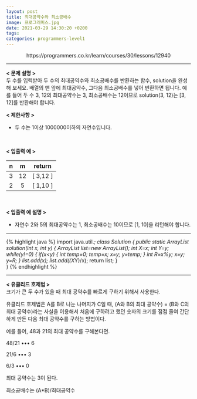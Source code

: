 ```yaml
---
layout: post
title: 최대공약수와 최소공배수
image: 프로그래머스.jpg
date: 2021-03-29 14:30:20 +0200
tags:
categories: programmers-level1
---
```

<center>https://programmers.co.kr/learn/courses/30/lessons/12940</center>

***


**< 문제 설명 >**  
두 수를 입력받아 두 수의 최대공약수와 최소공배수를 반환하는 함수, solution을 완성해 보세요. 배열의 맨 앞에 최대공약수, 그다음 최소공배수를 넣어 반환하면 됩니다. 예를 들어 두 수 3, 12의 최대공약수는 3, 최소공배수는 12이므로 solution(3, 12)는 [3, 12]를 반환해야 합니다.

  

**< 제한사항 >**  

* 두 수는 1이상 1000000이하의 자연수입니다.
 <br>  



**< 입출력 예 >**  

|n|m|return|
|:---:|:---:|:---:|
|3|12|[ 3,12 ]|
|2|5|[ 1,10 ]|


<br>

**< 입출력 예 설명 >**  
* 자연수 2와 5의 최대공약수는 1, 최소공배수는 10이므로 [1, 10]을 리턴해야 합니다.




  

*** 




{% highlight java %}
import java.util.*;
class Solution {
    public static ArrayList<Integer> solution(int x, int y) {
        ArrayList<Integer> list=new ArrayList<Integer>();
        int X=x;
        int Y=y;
        while(y!=0)
        {
        	if(x<y)
        	{
        		int temp=0;
        		temp=x;
        		x=y;
        		y=temp;
        	}
        	int R=x%y;
        	x=y;
        	y=R;
        }
        list.add(x);
        list.add((X*Y)/x);
        return list;
    }    
}
{% endhighlight %}

***


**< 유클리드 호제법 >**  
크기가 큰 두 수가 있을 때 최대 공약수를 빠르게 구하기 위해서 사용한다.

 

유클리드 호제법은 A를 B로 나눈 나머지가 C일 때, (A와 B의 최대 공약수) = (B와 C의 최대 공약수)라는 사실을 이용해서 처음에 구하려고 했던 숫자의 크기를 점점 줄여 간단하게 만든 다음 최대 공약수를 구하는 방법이다.

 

예를 들어, 48과 21의 최대 공약수를 구해본다면.

48/21 ••• 6

21/6  ••• 3

6/3  ••• 0

최대 공약수는 3이 된다.

최소공배수는 (A*B)/최대공약수



